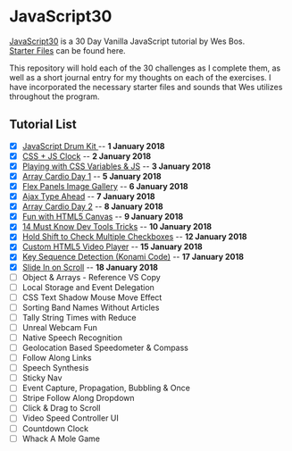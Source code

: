 # JavaScript30
[JavaScript30](https://javascript30.com/) is a 30 Day Vanilla JavaScript tutorial by Wes Bos.  
[Starter Files](https://github.com/wesbos/JavaScript30) can be found here.  

This repository will hold each of the 30 challenges as I complete them, as well as a short journal entry for my thoughts on each of the exercises. I have incorporated the necessary starter files and sounds that Wes utilizes throughout the program.

## Tutorial List
- [x] [JavaScript Drum Kit ](d01) -- **1 January 2018**
- [x] [CSS + JS Clock](d02) -- **2 January 2018**
- [x] [Playing with CSS Variables & JS](d03) -- **3 January 2018**
- [x] [Array Cardio Day 1](d04) -- **5 January 2018**
- [x] [Flex Panels Image Gallery](d05) -- **6 January 2018**
- [x] [Ajax Type Ahead](d06) -- **7 January 2018**
- [x] [Array Cardio Day 2](d07) -- **8 January 2018**
- [x] [Fun with HTML5 Canvas](d08) -- **9 January 2018**
- [x] [14 Must Know Dev Tools Tricks](d09) -- **10 January 2018**
- [x] [Hold Shift to Check Multiple Checkboxes](d10) -- **12 January 2018**
- [x] [Custom HTML5 Video Player](d11) -- **15 January 2018**
- [x] [Key Sequence Detection (Konami Code)](d12) -- **17 January 2018**
- [x] [Slide In on Scroll](d13) -- **18 January 2018**
- [ ] Object & Arrays - Reference VS Copy
- [ ] Local Storage and Event Delegation
- [ ] CSS Text Shadow Mouse Move Effect
- [ ] Sorting Band Names Without Articles
- [ ] Tally String Times with Reduce
- [ ] Unreal Webcam Fun
- [ ] Native Speech Recognition
- [ ] Geolocation Based Speedometer & Compass
- [ ] Follow Along Links
- [ ] Speech Synthesis
- [ ] Sticky Nav
- [ ] Event Capture, Propagation, Bubbling & Once
- [ ] Stripe Follow Along Dropdown
- [ ] Click & Drag to Scroll
- [ ] Video Speed Controller UI
- [ ] Countdown Clock
- [ ] Whack A Mole Game
